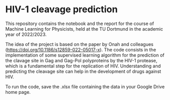 # HIV-1 cleavage prediction
This repository contains the notebook and the report for the course of Machine Learning for Physicists, held at the TU Dortmund in the academic year of 2022/2023.

The idea of the project is based on the paper by Onah and colleagues (https://doi.org/10.1186/s12859-022-05017-x). The code consists in the implementation of some supervised learning algorithm for the prediction of the clavage site in Gag and Gag-Pol polyproteins by the HIV-1 protease, which is a fundamental step for the replication of HIV. Understanding and predicting the cleavage site can help in the development of drugs against HIV.

To run the code, save the .xlsx file containing the data in your Google Drive home page.

